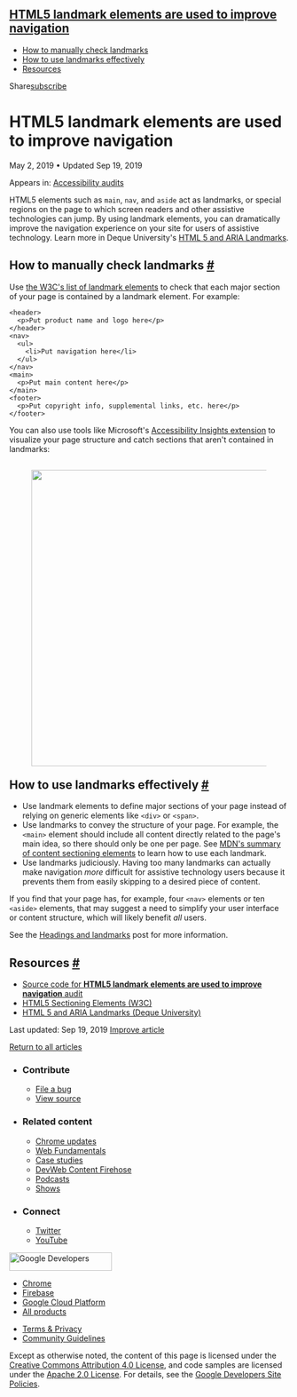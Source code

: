 ## <a href="#html5-landmark-elements-are-used-to-improve-navigation" class="w-toc__header--link">HTML5 landmark elements are used to improve navigation</a>

- [How to manually check landmarks](#how-to-manually-check-landmarks)
- [How to use landmarks effectively](#how-to-use-landmarks-effectively)
- [Resources](#resources)

Share<a href="/newsletter/" class="gc-analytics-event w-actions__fab w-actions__fab--subscribe"><span>subscribe</span></a>

# HTML5 landmark elements are used to improve navigation

May 2, 2019 <span class="w-author__separator">•</span> Updated Sep 19, 2019

<span class="w-post-signpost__title">Appears in:</span> <a href="/lighthouse-accessibility" class="w-post-signpost__link">Accessibility audits</a>

HTML5 elements such as `main`, `nav`, and `aside` act as landmarks, or special regions on the page to which screen readers and other assistive technologies can jump. By using landmark elements, you can dramatically improve the navigation experience on your site for users of assistive technology. Learn more in Deque University's [HTML 5 and ARIA Landmarks](https://dequeuniversity.com/assets/html/jquery-summit/html5/slides/landmarks.html).

## How to manually check landmarks <a href="#how-to-manually-check-landmarks" class="w-headline-link">#</a>

Use [the W3C's list of landmark elements](https://www.w3.org/TR/2017/NOTE-wai-aria-practices-1.1-20171214/examples/landmarks/HTML5.html) to check that each major section of your page is contained by a landmark element. For example:

    <header>
      <p>Put product name and logo here</p>
    </header>
    <nav>
      <ul>
        <li>Put navigation here</li>
      </ul>
    </nav>
    <main>
      <p>Put main content here</p>
    </main>
    <footer>
      <p>Put copyright info, supplemental links, etc. here</p>
    </footer>

You can also use tools like Microsoft's [Accessibility Insights extension](https://accessibilityinsights.io/) to visualize your page structure and catch sections that aren't contained in landmarks:

## <figure><img src="https://web-dev.imgix.net/image/tcFciHGuF3MxnTr1y5ue01OGLBn2/EUH3Yz64EbuAI0GKQoWa.png?auto=format" class="w-screenshot w-screenshot--filled" sizes="(min-width: 800px) 800px, calc(100vw - 48px)" srcset="https://web-dev.imgix.net/image/tcFciHGuF3MxnTr1y5ue01OGLBn2/EUH3Yz64EbuAI0GKQoWa.png?auto=format&amp;w=200 200w, https://web-dev.imgix.net/image/tcFciHGuF3MxnTr1y5ue01OGLBn2/EUH3Yz64EbuAI0GKQoWa.png?auto=format&amp;w=228 228w, https://web-dev.imgix.net/image/tcFciHGuF3MxnTr1y5ue01OGLBn2/EUH3Yz64EbuAI0GKQoWa.png?auto=format&amp;w=260 260w, https://web-dev.imgix.net/image/tcFciHGuF3MxnTr1y5ue01OGLBn2/EUH3Yz64EbuAI0GKQoWa.png?auto=format&amp;w=296 296w, https://web-dev.imgix.net/image/tcFciHGuF3MxnTr1y5ue01OGLBn2/EUH3Yz64EbuAI0GKQoWa.png?auto=format&amp;w=338 338w, https://web-dev.imgix.net/image/tcFciHGuF3MxnTr1y5ue01OGLBn2/EUH3Yz64EbuAI0GKQoWa.png?auto=format&amp;w=385 385w, https://web-dev.imgix.net/image/tcFciHGuF3MxnTr1y5ue01OGLBn2/EUH3Yz64EbuAI0GKQoWa.png?auto=format&amp;w=439 439w, https://web-dev.imgix.net/image/tcFciHGuF3MxnTr1y5ue01OGLBn2/EUH3Yz64EbuAI0GKQoWa.png?auto=format&amp;w=500 500w, https://web-dev.imgix.net/image/tcFciHGuF3MxnTr1y5ue01OGLBn2/EUH3Yz64EbuAI0GKQoWa.png?auto=format&amp;w=571 571w, https://web-dev.imgix.net/image/tcFciHGuF3MxnTr1y5ue01OGLBn2/EUH3Yz64EbuAI0GKQoWa.png?auto=format&amp;w=650 650w, https://web-dev.imgix.net/image/tcFciHGuF3MxnTr1y5ue01OGLBn2/EUH3Yz64EbuAI0GKQoWa.png?auto=format&amp;w=741 741w, https://web-dev.imgix.net/image/tcFciHGuF3MxnTr1y5ue01OGLBn2/EUH3Yz64EbuAI0GKQoWa.png?auto=format&amp;w=845 845w, https://web-dev.imgix.net/image/tcFciHGuF3MxnTr1y5ue01OGLBn2/EUH3Yz64EbuAI0GKQoWa.png?auto=format&amp;w=964 964w, https://web-dev.imgix.net/image/tcFciHGuF3MxnTr1y5ue01OGLBn2/EUH3Yz64EbuAI0GKQoWa.png?auto=format&amp;w=1098 1098w, https://web-dev.imgix.net/image/tcFciHGuF3MxnTr1y5ue01OGLBn2/EUH3Yz64EbuAI0GKQoWa.png?auto=format&amp;w=1252 1252w, https://web-dev.imgix.net/image/tcFciHGuF3MxnTr1y5ue01OGLBn2/EUH3Yz64EbuAI0GKQoWa.png?auto=format&amp;w=1428 1428w, https://web-dev.imgix.net/image/tcFciHGuF3MxnTr1y5ue01OGLBn2/EUH3Yz64EbuAI0GKQoWa.png?auto=format&amp;w=1600 1600w" width="800" height="534" /></figure>How to use landmarks effectively <a href="#how-to-use-landmarks-effectively" class="w-headline-link">#</a>

- Use landmark elements to define major sections of your page instead of relying on generic elements like `<div>` or `<span>`.
- Use landmarks to convey the structure of your page. For example, the `<main>` element should include all content directly related to the page's main idea, so there should only be one per page. See [MDN's summary of content sectioning elements](https://developer.mozilla.org/en-US/docs/Web/HTML/Element#Content_sectioning) to learn how to use each landmark.
- Use landmarks judiciously. Having too many landmarks can actually make navigation _more_ difficult for assistive technology users because it prevents them from easily skipping to a desired piece of content.

If you find that your page has, for example, four `<nav>` elements or ten `<aside>` elements, that may suggest a need to simplify your user interface or content structure, which will likely benefit _all_ users.

See the [Headings and landmarks](/headings-and-landmarks) post for more information.

## Resources <a href="#resources" class="w-headline-link">#</a>

- [Source code for **HTML5 landmark elements are used to improve navigation** audit](https://github.com/GoogleChrome/lighthouse/blob/ecd10efc8230f6f772e672cd4b05e8fbc8a3112d/lighthouse-core/audits/accessibility/manual/use-landmarks.js)
- [HTML5 Sectioning Elements (W3C)](https://www.w3.org/TR/2017/NOTE-wai-aria-practices-1.1-20171214/examples/landmarks/HTML5.html)
- [HTML 5 and ARIA Landmarks (Deque University)](https://dequeuniversity.com/assets/html/jquery-summit/html5/slides/landmarks.html)

<span class="w-mr--sm">Last updated: Sep 19, 2019 </span>[Improve article](https://github.com/GoogleChrome/web.dev/blob/master/src/site/content/en/lighthouse-accessibility/use-landmarks/index.md)

<a href="/lighthouse-accessibility" class="gc-analytics-event w-article-navigation__link w-article-navigation__link--back w-article-navigation__link--single">Return to all articles</a>

- ### Contribute

  - <a href="https://github.com/GoogleChrome/web.dev/issues/new?assignees=&amp;labels=bug&amp;template=bug_report.md&amp;title=" class="w-footer__linkbox-link">File a bug</a>
  - <a href="https://github.com/googlechrome/web.dev" class="w-footer__linkbox-link">View source</a>

- ### Related content

  - <a href="https://blog.chromium.org/" class="w-footer__linkbox-link">Chrome updates</a>
  - <a href="https://developers.google.com/web/" class="w-footer__linkbox-link">Web Fundamentals</a>
  - <a href="https://developers.google.com/web/showcase/" class="w-footer__linkbox-link">Case studies</a>
  - <a href="https://devwebfeed.appspot.com/" class="w-footer__linkbox-link">DevWeb Content Firehose</a>
  - <a href="/podcasts/" class="w-footer__linkbox-link">Podcasts</a>
  - <a href="/shows/" class="w-footer__linkbox-link">Shows</a>

- ### Connect

  - <a href="https://www.twitter.com/ChromiumDev" class="w-footer__linkbox-link">Twitter</a>
  - <a href="https://www.youtube.com/user/ChromeDevelopers" class="w-footer__linkbox-link">YouTube</a>

<a href="https://developers.google.com/" class="w-footer__utility-logo-link"><img src="/images/lockup-color.png" alt="Google Developers" class="w-footer__utility-logo" width="185" height="33" /></a>

- <a href="https://developer.chrome.com/" class="w-footer__utility-link">Chrome</a>
- <a href="https://firebase.google.com/" class="w-footer__utility-link">Firebase</a>
- <a href="https://cloud.google.com/" class="w-footer__utility-link">Google Cloud Platform</a>
- <a href="https://developers.google.com/products" class="w-footer__utility-link">All products</a>

<!-- -->

- <a href="https://policies.google.com/" class="w-footer__utility-link">Terms &amp; Privacy</a>
- <a href="/community-guidelines/" class="w-footer__utility-link">Community Guidelines</a>

Except as otherwise noted, the content of this page is licensed under the [Creative Commons Attribution 4.0 License](https://creativecommons.org/licenses/by/4.0/), and code samples are licensed under the [Apache 2.0 License](https://www.apache.org/licenses/LICENSE-2.0). For details, see the [Google Developers Site Policies](https://developers.google.com/terms/site-policies).

